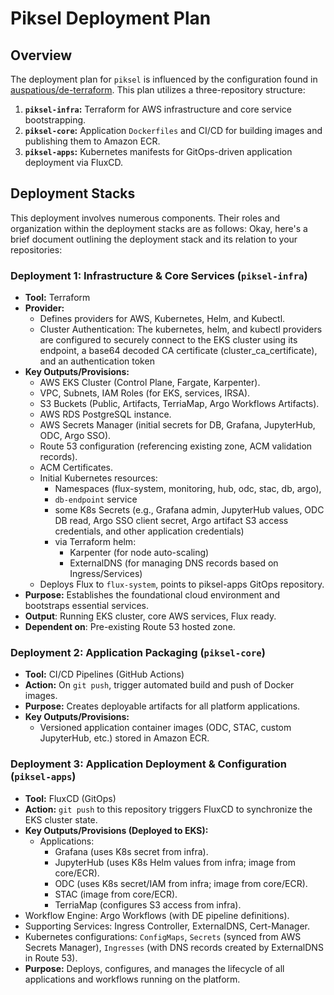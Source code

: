 # Piksel Deployment Plan

## Overview

The deployment plan for `piksel` is influenced by the configuration found in [auspatious/de-terraform](https://github.com/auspatious/de-terraform). This plan utilizes a three-repository structure:

1.  **`piksel-infra`:** Terraform for AWS infrastructure and core service bootstrapping.
2.  **`piksel-core`:** Application `Dockerfiles` and CI/CD for building images and publishing them to Amazon ECR.
3.  **`piksel-apps`:** Kubernetes manifests for GitOps-driven application deployment via FluxCD.

## Deployment Stacks

This deployment involves numerous components. Their roles and organization within the deployment stacks are as follows:
Okay, here's a brief document outlining the deployment stack and its relation to your repositories:

### Deployment 1: Infrastructure & Core Services (`piksel-infra`)

- **Tool:** Terraform
- **Provider:**
  - Defines providers for AWS, Kubernetes, Helm, and Kubectl.
  - Cluster Authentication: The kubernetes, helm, and kubectl providers are configured to securely connect to the EKS cluster using its endpoint, a base64 decoded CA certificate (cluster_ca_certificate), and an authentication token
- **Key Outputs/Provisions:**
  - AWS EKS Cluster (Control Plane, Fargate, Karpenter).
  - VPC, Subnets, IAM Roles (for EKS, services, IRSA).
  - S3 Buckets (Public, Artifacts, TerriaMap, Argo Workflows Artifacts).
  - AWS RDS PostgreSQL instance.
  - AWS Secrets Manager (initial secrets for DB, Grafana, JupyterHub, ODC, Argo SSO).
  - Route 53 configuration (referencing existing zone, ACM validation records).
  - ACM Certificates.
  - Initial Kubernetes resources:
    - Namespaces (flux-system, monitoring, hub, odc, stac, db, argo),
    - `db-endpoint` service
    - some K8s Secrets (e.g., Grafana admin, JupyterHub values, ODC DB read, Argo SSO client secret, Argo artifact S3 access credentials, and other application credentials)
    - via Terraform helm:
      - Karpenter (for node auto-scaling)
      - ExternalDNS (for managing DNS records based on Ingress/Services)
  - Deploys Flux to `flux-system`, points to piksel-apps GitOps repository.
- **Purpose:** Establishes the foundational cloud environment and bootstraps essential services.
- **Output**: Running EKS cluster, core AWS services, Flux ready.
- **Dependent on**: Pre-existing Route 53 hosted zone.

### Deployment 2: Application Packaging (`piksel-core`)

- **Tool:** CI/CD Pipelines (GitHub Actions)
- **Action:** On `git push`, trigger automated build and push of Docker images.
- **Purpose:** Creates deployable artifacts for all platform applications.
- **Key Outputs/Provisions:**
  - Versioned application container images (ODC, STAC, custom JupyterHub, etc.) stored in Amazon ECR.

### Deployment 3: Application Deployment & Configuration (`piksel-apps`)

- **Tool:** FluxCD (GitOps)
- **Action:** `git push` to this repository triggers FluxCD to synchronize the EKS cluster state.
- **Key Outputs/Provisions (Deployed to EKS):**
  - Applications:
    - Grafana (uses K8s secret from infra).
    - JupyterHub (uses K8s Helm values from infra; image from core/ECR).
    - ODC (uses K8s secret/IAM from infra; image from core/ECR).
    - STAC (image from core/ECR).
    - TerriaMap (configures S3 access from infra).
- Workflow Engine: Argo Workflows (with DE pipeline definitions).
- Supporting Services: Ingress Controller, ExternalDNS, Cert-Manager.
- Kubernetes configurations: `ConfigMaps`, `Secrets` (synced from AWS Secrets Manager), `Ingresses` (with DNS records created by ExternalDNS in Route 53).
- **Purpose:** Deploys, configures, and manages the lifecycle of all applications and workflows running on the platform.
